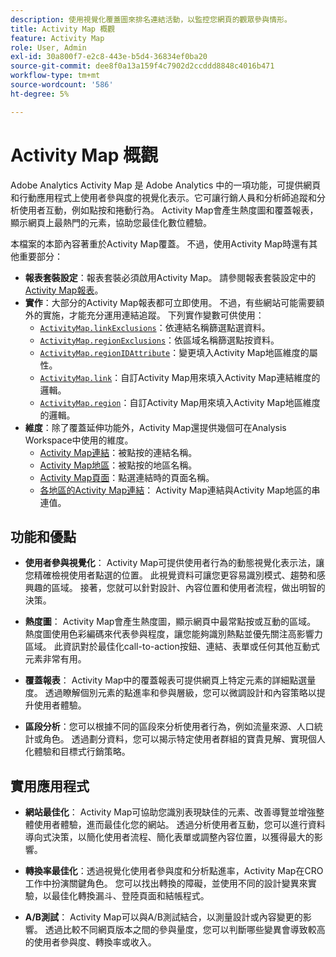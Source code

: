 ```yaml
---
description: 使用視覺化覆蓋圖來排名連結活動，以監控您網頁的觀眾參與情形。
title: Activity Map 概觀
feature: Activity Map
role: User, Admin
exl-id: 30a800f7-e2c8-443e-b5d4-36834ef0ba20
source-git-commit: dee8f0a13a159f4c7902d2ccddd8848c4016b471
workflow-type: tm+mt
source-wordcount: '586'
ht-degree: 5%

---
```


# Activity Map 概觀

Adobe Analytics Activity Map 是 Adobe Analytics 中的一項功能，可提供網頁和行動應用程式上使用者參與度的視覺化表示。它可讓行銷人員和分析師追蹤和分析使用者互動，例如點按和捲動行為。 Activity Map會產生熱度圖和覆蓋報表，顯示網頁上最熱門的元素，協助您最佳化數位體驗。

本檔案的本節內容著重於Activity Map覆蓋。 不過，使用Activity Map時還有其他重要部分：

* **報表套裝設定**：報表套裝必須啟用Activity Map。 請參閱報表套裝設定中的[Activity Map報表](/help/admin/admin/c-manage-report-suites/c-edit-report-suites/activity-map.md)。
* **實作**：大部分的Activity Map報表都可立即使用。 不過，有些網站可能需要額外的實施，才能充分運用連結追蹤。 下列實作變數可供使用：
   * [`ActivityMap.linkExclusions`](/help/implement/vars/config-vars/activitymap-linkexclusions.md)：依連結名稱篩選點選資料。
   * [`ActivityMap.regionExclusions`](/help/implement/vars/config-vars/activitymap-regionexclusions.md)：依區域名稱篩選點按資料。
   * [`ActivityMap.regionIDAttribute`](/help/implement/vars/config-vars/activitymap-regionidattribute.md)：變更填入Activity Map地區維度的屬性。
   * [`ActivityMap.link`](/help/implement/vars/functions/activitymap-link.md)：自訂Activity Map用來填入Activity Map連結維度的邏輯。
   * [`ActivityMap.region`](/help/implement/vars/functions/activitymap-region.md)：自訂Activity Map用來填入Activity Map地區維度的邏輯。
* **維度**：除了覆蓋延伸功能外，Activity Map還提供幾個可在Analysis Workspace中使用的維度。
   * [Activity Map連結](/help/components/dimensions/activity-map-link.md)：被點按的連結名稱。
   * [Activity Map地區](/help/components/dimensions/activity-map-region.md)：被點按的地區名稱。
   * [Activity Map頁面](/help/components/dimensions/activity-map-page.md)：點選連結時的頁面名稱。
   * [各地區的Activity Map連結](/help/components/dimensions/activity-map-link-by-region.md)： Activity Map連結與Activity Map地區的串連值。

## 功能和優點

* **使用者參與視覺化**： Activity Map可提供使用者行為的動態視覺化表示法，讓您精確檢視使用者點選的位置。 此視覺資料可讓您更容易識別模式、趨勢和感興趣的區域。 接著，您就可以針對設計、內容位置和使用者流程，做出明智的決策。

* **熱度圖**： Activity Map會產生熱度圖，顯示網頁中最常點按或互動的區域。 熱度圖使用色彩編碼來代表參與程度，讓您能夠識別熱點並優先關注高影響力區域。 此資訊對於最佳化call-to-action按鈕、連結、表單或任何其他互動式元素非常有用。

* **覆蓋報表**： Activity Map中的覆蓋報表可提供網頁上特定元素的詳細點選量度。 透過瞭解個別元素的點進率和參與層級，您可以微調設計和內容策略以提升使用者體驗。

* **區段分析**：您可以根據不同的區段來分析使用者行為，例如流量來源、人口統計或角色。 透過劃分資料，您可以揭示特定使用者群組的寶貴見解、實現個人化體驗和目標式行銷策略。

## 實用應用程式

* **網站最佳化**： Activity Map可協助您識別表現缺佳的元素、改善導覽並增強整體使用者體驗，進而最佳化您的網站。 透過分析使用者互動，您可以進行資料導向式決策，以簡化使用者流程、簡化表單或調整內容位置，以獲得最大的影響。

* **轉換率最佳化**：透過視覺化使用者參與度和分析點進率，Activity Map在CRO工作中扮演關鍵角色。 您可以找出轉換的障礙，並使用不同的設計變異來實驗，以最佳化轉換漏斗、登陸頁面和結帳程式。

* **A/B測試**： Activity Map可以與A/B測試結合，以測量設計或內容變更的影響。 透過比較不同網頁版本之間的參與量度，您可以判斷哪些變異會導致較高的使用者參與度、轉換率或收入。

